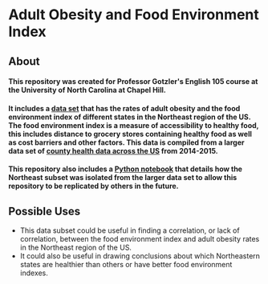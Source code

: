 # Adult Obesity and Food Environment Index
## About
#### This repository was created for Professor Gotzler's English 105 course at the University of North Carolina at Chapel Hill. 
#### It includes a [data set](https://github.com/morganbligh/english105adultobesity/blob/main/Northeast_subset%20(1).csv) that has the rates of adult obesity and the food environment index of different states in the Northeast region of the US. The food environment index is a measure of accessibility to healthy food, this includes distance to grocery stores containing healthy food as well as cost barriers and other factors. This data is compiled from a larger data set of [county health data across the US](https://github.com/morganbligh/english105adultobesity/blob/main/CountyHealthData_2014-2015.csv) from 2014-2015. 
#### This repository also includes a [Python notebook](https://github.com/morganbligh/english105adultobesity/blob/main/codingprocessnotebook.ipynb) that details how the Northeast subset was isolated from the larger data set to allow this repository to be replicated by others in the future.
## Possible Uses
- This data subset could be useful in finding a correlation, or lack of correlation, between the food environment index and adult obesity rates in the Northeast region of the US.
- It could also be useful in drawing conclusions about which Northeastern states are healthier than others or have better food environment indexes.
